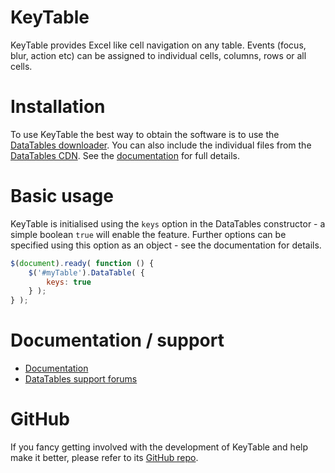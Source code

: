 # KeyTable

KeyTable provides Excel like cell navigation on any table. Events (focus, blur, action etc) can be assigned to
individual cells, columns, rows or all cells.

# Installation

To use KeyTable the best way to obtain the software is to use the [DataTables downloader](//datatables.net/download).
You can also include the individual files from the [DataTables CDN](//cdn.datatables.net). See
the [documentation](http://datatables.net/extensions/keytable/) for full details.

# Basic usage

KeyTable is initialised using the `keys` option in the DataTables constructor - a simple boolean `true` will enable the
feature. Further options can be specified using this option as an object - see the documentation for details.

```js
$(document).ready( function () {
    $('#myTable').DataTable( {
    	keys: true
    } );
} );
```

# Documentation / support

* [Documentation](https://datatables.net/extensions/keytable/)
* [DataTables support forums](http://datatables.net/forums)

# GitHub

If you fancy getting involved with the development of KeyTable and help make it better, please refer to
its [GitHub repo](https://github.com/DataTables/KeyTable).

